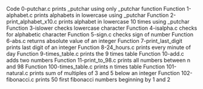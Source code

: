 Code 0-putchar.c prints _putchar using only _putchar function
Function 1-alphabet.c prints alphabets in lowercase using _putchar
Function 2-print_alphabet_x10.c prints alphabet in lowercase 10 times using _putchar
Function 3-islower checks lowercase character
Function 4-isalpha.c checks for alphabetic character
Function 5-sign.c checks sign of number
Function 6-abs.c returns absolute value of an integer
Function 7-print_last_digit prints last digit of an integer
Function 8-24_hours.c prints every minute of day
Function 9-times_table.c prints the 9 times table
Function 10-add.c adds two numbers
Function 11-print_to_98.c prints all numbers between n and 98
Function 100-times_table.c prints n times table
Function 101-natural.c prints sum of multiples of 3 and 5 below an integer
Function 102-fibonacci.c prints 50 first fibonacci numbers beginning by 1 and 2

